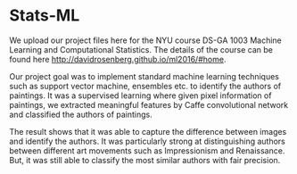 # Stats-ML

We upload our project files here for the NYU course DS-GA 1003 Machine Learning and Computational Statistics. The details of the course can be found here http://davidrosenberg.github.io/ml2016/#home.

Our project goal was to implement standard machine learning techniques such as support vector machine, ensembles etc. to identify the authors of paintings. It was a supervised learning where given pixel information of paintings, we extracted meaningful features by Caffe convolutional network and classified the authors of paintings.

The result shows that it was able to capture the difference between images and identify the authors. It was particularly strong at distinguishing authors between different art movements such as Impressionism and Renaissance. But, it was still able to classify the most similar authors with fair precision.